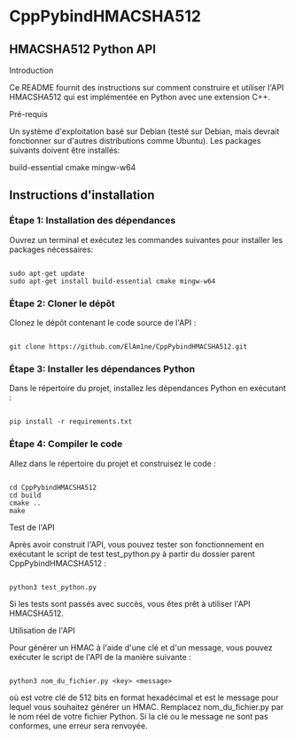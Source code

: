# CppPybindHMACSHA512


## HMACSHA512 Python API

Introduction

Ce README fournit des instructions sur comment construire et utiliser l'API HMACSHA512 qui est implémentée en Python avec une extension C++.

Pré-requis

Un système d'exploitation basé sur Debian (testé sur Debian, mais devrait fonctionner sur d'autres distributions comme Ubuntu).
Les packages suivants doivent être installés:

build-essential
cmake
mingw-w64

## Instructions d'installation

### Étape 1: Installation des dépendances
Ouvrez un terminal et exécutez les commandes suivantes pour installer les packages nécessaires:

```

sudo apt-get update
sudo apt-get install build-essential cmake mingw-w64
```

### Étape 2: Cloner le dépôt
Clonez le dépôt contenant le code source de l'API :

```

git clone https://github.com/ElAm1ne/CppPybindHMACSHA512.git

```

### Étape 3: Installer les dépendances Python
Dans le répertoire du projet, installez les dépendances Python en exécutant :

```

pip install -r requirements.txt

```

### Étape 4: Compiler le code
Allez dans le répertoire du projet et construisez le code :

```

cd CppPybindHMACSHA512
cd build
cmake ..
make
```

Test de l'API

Après avoir construit l'API, vous pouvez tester son fonctionnement en exécutant le script de test test_python.py à partir du dossier parent CppPybindHMACSHA512 :

```

python3 test_python.py
```

Si les tests sont passés avec succès, vous êtes prêt à utiliser l'API HMACSHA512.

Utilisation de l'API

Pour générer un HMAC à l'aide d'une clé et d'un message, vous pouvez exécuter le script de l'API de la manière suivante :

```

python3 nom_du_fichier.py <key> <message>

```

où <key> est votre clé de 512 bits en format hexadécimal et <message> est le message pour lequel vous souhaitez générer un HMAC. Remplacez nom_du_fichier.py par le nom réel de votre fichier Python. Si la clé ou le message ne sont pas conformes, une erreur sera renvoyée.
